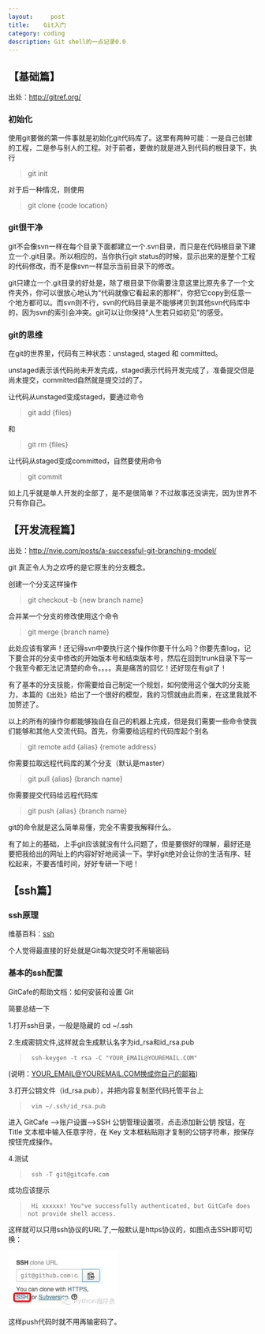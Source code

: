 ```yaml
---
layout:     post
title:    Git入门
category: coding
description: Git shell的一点记录0.0
---
```



## 【基础篇】

出处：http://gitref.org/


###  初始化


使用git要做的第一件事就是初始化git代码库了。这里有两种可能：一是自己创建的工程，二是参与别人的工程。对于前者，要做的就是进入到代码的根目录下，执行

>    git init

对于后一种情况，则使用

>    git clone {code location}



###  git很干净


git不会像svn一样在每个目录下面都建立一个.svn目录，而只是在代码根目录下建立一个.git目录。所以相应的，当你执行git status的时候，显示出来的是整个工程的代码修改，而不是像svn一样显示当前目录下的修改。


git只建立一个.git目录的好处是，除了根目录下你需要注意这里比原先多了一个文件夹外，你可以很放心地认为“代码就像它看起来的那样”，你把它copy到任意一个地方都可以。而svn则不行，svn的代码目录是不能够拷贝到其他svn代码库中的，因为svn的索引会冲突。git可以让你保持“人生若只如初见”的感受。



###  git的思维


在git的世界里，代码有三种状态：unstaged, staged 和 committed。


unstaged表示该代码尚未开发完成，staged表示代码开发完成了，准备提交但是尚未提交，committed自然就是提交过的了。


让代码从unstaged变成staged，要通过命令    

>    git add {files}

和

>    git rm {files}

让代码从staged变成committed，自然要使用命令

>    git commit


如上几乎就是单人开发的全部了，是不是很简单？不过故事还没讲完，因为世界不只有你自己。



## 【开发流程篇】

出处：http://nvie.com/posts/a-successful-git-branching-model/


git  真正令人为之欢呼的是它原生的分支概念。


创建一个分支这样操作

>    git checkout -b {new branch name}

合并某一个分支的修改使用这个命令

>    git merge {branch name}


此处应该有掌声！还记得svn中要执行这个操作你要干什么吗？你要先查log，记下要合并的分支中修改的开始版本号和结束版本号，然后在回到trunk目录下写一个我至今都无法记清楚的命令。。。。真是痛苦的回忆！还好现在有git了！



有了基本的分支技能，你需要给自己制定一个规划，如何使用这个强大的分支能力，本篇的《出处》给出了一个很好的模型，我的习惯就由此而来，在这里我就不加赘述了。



以上的所有的操作你都能够独自在自己的机器上完成，但是我们需要一些命令使我们能够和其他人交流代码。首先，你需要给远程的代码库起个别名

>    git remote add {alias} {remote address}

你需要拉取远程代码库的某个分支（默认是master）

>    git pull {alias} {branch name}

你需要提交代码给远程代码库

>    git push {alias} {branch name}

git的命令就是这么简单易懂，完全不需要我解释什么。


有了如上的基础，上手git应该就没有什么问题了，但是要很好的理解，最好还是要把我给出的网址上的内容好好地阅读一下。学好git绝对会让你的生活有序、轻松起来，不要吝惜时间，好好专研一下吧！

## 【ssh篇】

###  ssh原理

维基百科：[ssh][]

个人觉得最直接的好处就是Git每次提交时不用输密码

###  基本的ssh配置

GitCafe的帮助文档：如何安装和设置 Git

简要总结一下

1.打开ssh目录，一般是隐藏的 cd ~/.ssh

2.生成密钥文件,这样就会生成默认名字为id_rsa和id_rsa.pub

>      ssh-keygen -t rsa -C "YOUR_EMAIL@YOUREMAIL.COM"

(说明：YOUR_EMAIL@YOUREMAIL.COM换成你自己的邮箱)

3.打开公钥文件（id_rsa.pub），并把内容复制至代码托管平台上

>      vim ~/.ssh/id_rsa.pub

进入 GitCafe -->账户设置-->SSH 公钥管理设置项，点击添加新公钥 按钮，在 Title 文本框中输入任意字符，在 Key 文本框粘贴刚才复制的公钥字符串，按保存按钮完成操作。

4.测试

>      ssh -T git@gitcafe.com

成功应该提示

>      Hi xxxxxx! You"ve successfully authenticated, but GitCafe does not provide shell access.

这样就可以只用ssh协议的URL了,一般默认是https协议的，如图点击SSH即可切换：

<img src="/images/git-notes/1.jpg">

这样push代码时就不用再输密码了。



[ssh]: http://en.wikipedia.org/wiki/SSH